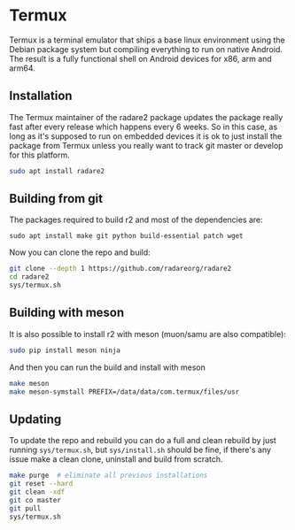 # Termux

Termux is a terminal emulator that ships a base linux environment using the
Debian package system but compiling everything to run on native Android. The
result is a fully functional shell on Android devices for x86, arm and arm64.

## Installation

The Termux maintainer of the radare2 package updates the package really fast
after every release which happens every 6 weeks. So in this case, as long as
it's supposed to run on embedded devices it is ok to just install the
package from Termux unless you really want to track git master or develop
for this platform.

```sh
sudo apt install radare2
```

## Building from git

The packages required to build r2 and most of the dependencies are:

	sudo apt install make git python build-essential patch wget

Now you can clone the repo and build:

```sh
git clone --depth 1 https://github.com/radareorg/radare2
cd radare2
sys/termux.sh
```

## Building with meson

It is also possible to install r2 with meson (muon/samu are also compatible):

```sh
sudo pip install meson ninja
```

And then you can run the build and install with meson

```sh
make meson
make meson-symstall PREFIX=/data/data/com.termux/files/usr
```

## Updating

To update the repo and rebuild you can do a full and clean rebuild by
just running `sys/termux.sh`, but `sys/install.sh` should be fine, if
there's any issue make a clean clone, uninstall and build from scratch.

```sh
make purge  # eliminate all previous installations
git reset --hard
git clean -xdf
git co master
git pull
sys/termux.sh
```
